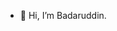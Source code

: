- 👋 Hi, I’m Badaruddin.


<!---
bchachar/bchachar is a ✨ special ✨ repository because its `README.md` (this file) appears on your GitHub profile.
You can click the Preview link to take a look at your changes.
--->
